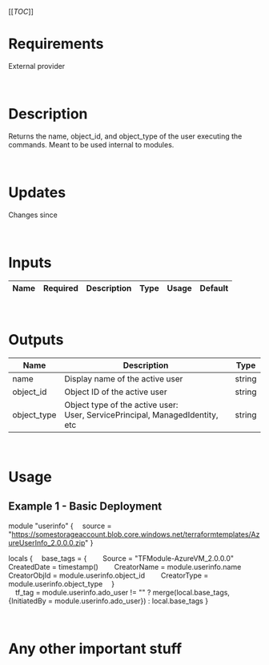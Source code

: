 [[_TOC_]]

# Requirements
External provider

<br>

# Description
Returns the name, object_id, and object_type of the user executing the commands.  Meant to be used internal to modules.

<br>

# Updates
Changes since <ModuleName> <Version>

<br>

# Inputs
|Name|Required|Description|Type|Usage|Default|
|---|---|---|---|---|---|

<br>

# Outputs
|Name|Description|Type|
|---|---|---|
|name|Display name of the active user|string|
|object_id|Object ID of the active user|string|
|object_type|Object type of the active user:<br>User, ServicePrincipal, ManagedIdentity, etc|string|

<br>

# Usage

## Example 1 - Basic Deployment
<!-- In VS Code the line feeds don't show in the markdown preview but it is correct on the Azure DevOps Wiki -->
module "userinfo" {
&emsp;source = "https://somestorageaccount.blob.core.windows.net/terraformtemplates/AzureUserInfo_2.0.0.0.zip"
}

locals {
&emsp;base_tags = {
&emsp;&emsp;Source       = "TFModule-AzureVM_2.0.0.0"
&emsp;&emsp;CreatedDate  = timestamp()
&emsp;&emsp;CreatorName  = module.userinfo.name
&emsp;&emsp;CreatorObjId = module.userinfo.object_id
&emsp;&emsp;CreatorType  = module.userinfo.object_type
&emsp;}
<br>
&emsp;tf_tag = module.userinfo.ado_user != "" ? merge(local.base_tags,{InitiatedBy = module.userinfo.ado_user}) : local.base_tags
}



<br>

# Any other important stuff
